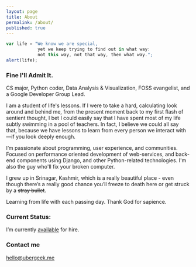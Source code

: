 ```yaml
---
layout: page
title: About
permalink: /about/
published: true
---
```


```javascript
var life = "We know we are special, 
            yet we keep trying to find out in what way: 
            not this way, not that way, then what way.";
alert(life);
```

### Fine I'll Admit It.

CS major, Python coder, Data Analysis & Visualization, FOSS evangelist, and a Google Developer Group Lead.

I am a student of life's lessons. If I were to take a hard, calculating look around and behind me, from the present moment back to my first flash of sentient thought, I bet I could easily say that I have spent most of my life subtly swimming in a pool of teachers. In fact, I believe we could all say that, because we have lessons to learn from every person we interact with—if you look deeply enough.

I’m passionate about programming, user experience, and communities. Focused on performance oriented development of web-services, and back-end components using Django, and other Python-related technologies. I'm also the guy who'll fix your broken computer.

I grew up in Srinagar, Kashmir, which is a really beautiful place - even though there’s a really good chance you’ll freeze to death here or get struck by a ~~stray bullet~~.

Learning from life with each passing day. Thank God for sapience.






### Current Status:

I’m currently [available](mailto:hire@ubergeek.me) for hire.

### Contact me

[hello@ubergeek.me](mailto:hello@ubergeek.me)
